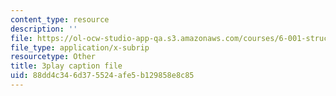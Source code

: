 ```yaml
---
content_type: resource
description: ''
file: https://ol-ocw-studio-app-qa.s3.amazonaws.com/courses/6-001-structure-and-interpretation-of-computer-programs-spring-2005/88dd4c346d375524afe5b129858e8c85_Z8-qWEEwTCk.vtt
file_type: application/x-subrip
resourcetype: Other
title: 3play caption file
uid: 88dd4c34-6d37-5524-afe5-b129858e8c85
---
```

